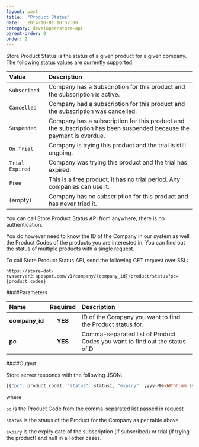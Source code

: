 ```yaml
---
layout: post
title:  "Product Status"
date:   2014-10-01 10:52:00
category: developer/store-api
parent-order: 0
order: 2
---
```


Store Product Status is the status of a given product for a given company. The following status values are currently supported:

| Value       | Description |
|:------------|:------------|
| `Subscribed` | Company has a Subscription for this product and the subscription is active. |
| `Cancelled` | Company had a subscription for this product and the subscription was cancelled. |
| `Suspended` | Company has a subscription for this product and the subscription has been suspended because the payment is overdue. |
| `On Trial` | Company is trying this product and the trial is still ongoing. |
| `Trial Expired` | Company was trying this product and the trial has expired. |
| `Free` | This is a free product, it has no trial period. Any companies can use it. |
| (empty) | Company has no subscription for this product and has never tried it. |


You can call Store Product Status API from anywhere, there is no authentication. 

You do however need to know the ID of the Company in our system as well the Product Codes of the products you are interested in. 
You can find out the status of multiple products with a single request.

To call Store Product Status API, send the following GET request over SSL:

`https://store-dot-rvaserver2.appspot.com/v1/company/{company_id}/product/status?pc={product_codes}`

####Parameters

| Name    | Required | Description |
|:--------|:--------:|:------------|
| **company_id**  |  **YES** | ID of the Company you want to find the Product status for. |
| **pc**  |  **YES** | Comma-separated list of Product Codes you want to find out the status of.D |

####Output

Store server responds with the following JSON:

```javascript
[{"pc": product_code1, "status": status1, "expiry": yyyy-MM-ddThh:mm:ss.sssZ}, {"pc": product_code2, "status": status2, "expiry": yyyy-MM-ddThh:mm:ss.sssZ} … ]
```
where

`pc` is the Product Code from the comma-separated list passed in request

`status` is the status of the Product for the Company as per table above

`expiry` is the expiry date of the subscription (if subscribed) or trial (if trying the product) and null in all other cases.


